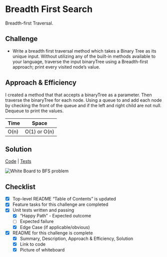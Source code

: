 # Breadth First Search

Breadth-first Traversal.

## Challenge

- Write a breadth first traversal method which takes a Binary Tree as its unique input. Without utilizing any of the 
built-in methods available to your language, traverse the input binaryTree using a Breadth-first approach; print every 
visited node’s value.


## Approach & Efficiency

I created a method that that accepts a binaryTree as a parameter. Then traverse the binaryTree for each node. Using a queue to and 
add each node by checking the front of the queue and if the left and right child are not null. Dequeue to print the 
values.

Time | Space
--- | ---
O(n) | O(1) or O(n)

## Solution

[Code](../src/main/java/breadthFirst/BreadthFirstSearch.java) | [Tests](../src/test/java/breadthFirst/BreadthFirstSearchTest.java)

![White Board to BFS problem](../assets/bfs.jpg)


## Checklist
- [x] Top-level README “Table of Contents” is updated
- [x] Feature tasks for this challenge are completed
- [x] Unit tests written and passing
    - [x] “Happy Path” - Expected outcome
    - [ ] Expected failure
    - [x] Edge Case (if applicable/obvious)
- [x] README for this challenge is complete
    - [x] Summary, Description, Approach & Efficiency, Solution
    - [x] Link to code
    - [x] Picture of whiteboard